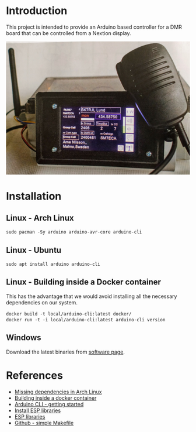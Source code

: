 
# Introduction

This project is intended to provide an Arduino based controller for a DMR board
that can be controlled from a Nextion display.

![DMR Dreambox](doc/img/IMG_20210119_232006.jpg)

# Installation

## Linux - Arch Linux

    sudo pacman -Sy arduino arduino-avr-core arduino-cli

## Linux - Ubuntu

    sudo apt install arduino arduino-cli

## Linux - Building inside a Docker container

This has the advantage that we would avoid installing all the necessary dependencies
on our system.

	docker build -t local/arduino-cli:latest docker/
	docker run -t -i local/arduino-cli:latest arduino-cli version

## Windows
Download the latest binaries from [software page](https://www.arduino.cc/en/software).

# References

* [Missing dependencies in Arch Linux](https://bugs.archlinux.org/task/60378)
* [Building inside a docker container](https://hub.docker.com/r/arduino/arduino-cli)
* [Arduino CLI - getting started](https://arduino.github.io/arduino-cli/latest/getting-started/)
* [Install ESP libraries](https://github.com/espressif/arduino-esp32#installation-instructions)
* [ESP libraries](https://github.com/espressif/arduino-esp32/tree/master/libraries)
* [Github - simple Makefile](https://github.com/digiampietro/arduino-makefile/blob/master/blink-arduino/Makefile)